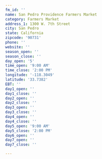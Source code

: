 ```yaml
---
fm_id: ''
name: San Pedro Providence Farmers Market
category: Farmers Market
address_1: 1300 W. 7th Street
city: San Pedro
state: California
zipcode: '90731'
phone: ''
website: ''
season_open: ''
season_close: ''
day_open: '5'
time_open: '9:00 AM'
time_close: '2:00 PM'
longitude: '-118.3049'
latitude: '33.7382'
EBT: ''
day1_open: ''
day1_close: ''
day2_open: ''
day2_close: ''
day3_open: ''
day3_close: ''
day4_open: ''
day4_close: ''
day5_open: '9:00 AM'
day5_close: '2:00 PM'
day6_open: ''
day7_open: ''
day7_close: ''

---
```

